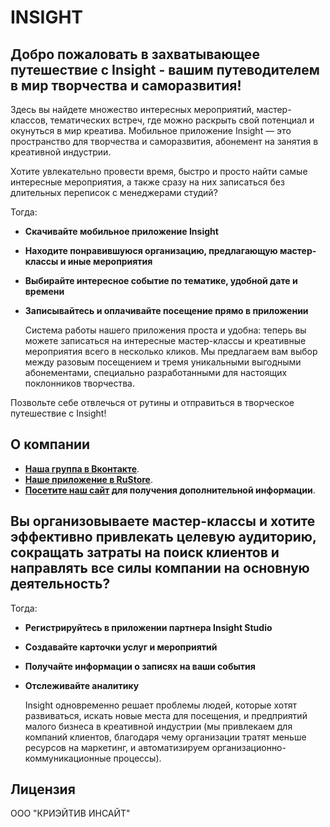 # INSIGHT

## Добро пожаловать в захватывающее путешествие с Insight - вашим путеводителем в мир творчества и саморазвития!

  Здесь вы найдете множество интересных мероприятий, мастер-классов, тематических встреч, где можно раскрыть свой потенциал и окунуться в мир креатива. Мобильное приложение Insight — это пространство для творчества и саморазвития, абонемент на занятия в креативной индустрии.

Хотите увлекательно провести время, быстро и просто найти самые интересные мероприятия, а также сразу на них записаться без длительных переписок с менеджерами студий?

Тогда:
- **Скачивайте мобильное приложение Insight**
- **Находите понравившуюся организацию, предлагающую мастер-классы и иные мероприятия**
- **Выбирайте интересное событие по тематике, удобной дате и времени**
- **Записывайтесь и оплачивайте посещение прямо в приложении**

  Система работы нашего приложения проста и удобна: теперь вы можете записаться на интересные мастер-классы и креативные мероприятия всего в несколько кликов. Мы предлагаем вам выбор между разовым посещением и тремя уникальными выгодными абонементами, специально разработанными для настоящих поклонников творчества.

Позвольте себе отвлечься от рутины и отправиться в творческое путешествие с Insight!

## О компании
- **[Наша группа в Вконтакте](https://vk.com/insight_app)**.
- **[Наше приложение в RuStore](https://www.rustore.ru/catalog/app/com.insight.client)**.
- **[Посетите наш сайт](https://insight-app.ru) для получения дополнительной информации**.

## Вы организовываете мастер-классы и хотите эффективно привлекать целевую аудиторию, сокращать затраты на поиск клиентов и направлять все силы компании на основную деятельность?

Тогда:
- **Регистрируйтесь в приложении партнера Insight Studio**
- **Создавайте карточки услуг и мероприятий**
- **Получайте информации о записях на ваши события**
- **Отслеживайте аналитику**

  Insight одновременно решает проблемы людей, которые хотят развиваться, искать новые места для посещения, и предприятий малого бизнеса в креативной индустрии (мы привлекаем для компаний клиентов, благодаря чему организации тратят меньше ресурсов на маркетинг, и автоматизируем организационно-коммуникационные процессы).

## Лицензия

ООО "КРИЭЙТИВ ИНСАЙТ"
